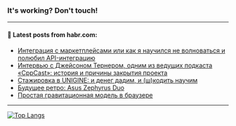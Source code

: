 ### It's working? Don't touch!

---
<!--
#### 🛠️ Technical stack:

![C++](https://img.shields.io/badge/C++-informational?logo=c%2B%2B&style=flat&logoColor=white&color=9C033A)
![Java](https://img.shields.io/badge/Java-informational?logo=java&style=flat&logoColor=white&color=007396)
![Kotlin](https://img.shields.io/badge/Kotlin-informational?logo=Kotlin&style=flat&logoColor=white&color=0095D5)
![JS](https://img.shields.io/badge/JS-informational?logo=javaScript&style=flat&logoColor=black&color=F7Df1E) <br>
![HTML5](https://img.shields.io/badge/HTML5-informational?logo=html5&style=flat&logoColor=white&color=E34F26)
![CSS3](https://img.shields.io/badge/CSS3-informational?logo=css3&style=flat&logoColor=white&color=157286)
![Sass](https://img.shields.io/badge/Saas-informational?logo=sass&style=flat&logoColor=white&color=hotpink)
![PHP](https://img.shields.io/badge/PHP-informational?logo=php&style=flat&logoColor=white&color=777BB4) <br>
![WebPAck](https://img.shields.io/badge/WebPack-informational?logo=webPack&style=flat&logoColor=white&color=FF6F00)
![Bootstrap](https://img.shields.io/badge/Bootstrap-informational?logo=Bootstrap&style=flat&logoColor=white&color=7952B3)
![MySQL](https://img.shields.io/badge/MySQL-informational?logo=MySQL&style=flat&logoColor=white&color=00f) <br>
![NodeJS](https://img.shields.io/badge/NodeJS-informational?logo=node.js&style=flat&logoColor=white&color=43853D)
![Spring](https://img.shields.io/badge/Spring-informational?logo=Spring&style=flat&logoColor=white&color=0A9EDC)
![Angular](https://img.shields.io/badge/Vue-informational?logo=vue.js&style=flat&logoColor=white&color=red)
![Git](https://img.shields.io/badge/Git-informational?logo=git&style=flat&logoColor=white&color=darkorange)

___
-->

#### 💬 Latest posts from habr.com:

<!-- BLOG-POST-LIST:START -->
- [Интеграция с маркетплейсами или как я научился не волноваться и полюбил API-интеграцию](https://habr.com/ru/post/686904/?utm_source=habrahabr&utm_medium=rss&utm_campaign=686904)
- [Интервью с Джейсоном Тернером, одним из ведущих подкаста «CppCast»: история и причины закрытия проекта](https://habr.com/ru/post/690336/?utm_source=habrahabr&utm_medium=rss&utm_campaign=690336)
- [Стажировка в UNIGINE: и денег дадим, и &lpar;ш&rpar;кодить научим](https://habr.com/ru/post/690328/?utm_source=habrahabr&utm_medium=rss&utm_campaign=690328)
- [Будущее ретро: Asus Zephyrus Duo](https://habr.com/ru/post/690272/?utm_source=habrahabr&utm_medium=rss&utm_campaign=690272)
- [Простая гравитационная модель в браузере](https://habr.com/ru/post/690292/?utm_source=habrahabr&utm_medium=rss&utm_campaign=690292)
<!-- BLOG-POST-LIST:END -->

---

[![Top Langs](https://github-readme-stats.vercel.app/api/top-langs/?username=zloylis&layout=compact&hide_border=true&theme=dracula)](https://github.com/zloylis)
